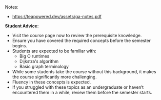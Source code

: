 Notes:
- https://teapowered.dev/assets/ga-notes.pdf

**Student Advice:**
-   Visit the course page now to review the prerequisite knowledge.
-   Ensure you have covered the required concepts before the semester begins.
-   Students are expected to be familiar with:
    -   Big O runtimes
    -   Dijkstra's algorithm
    -   Basic graph terminology
-   While some students take the course without this background, it makes the course significantly more challenging.
-   Fluency in these concepts is expected.
-   If you struggled with these topics as an undergraduate or haven’t encountered them in a while, review them before the semester starts.
<!--stackedit_data:
eyJoaXN0b3J5IjpbMTk4ODg4Mzc0OCwtNzgwMDU2NzI0LDg0ND
AxNDQwNF19
-->